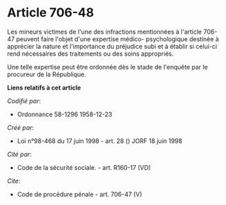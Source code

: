 # Article 706-48

Les mineurs victimes de l'une des infractions mentionnées à l'article 706-47 peuvent faire l'objet d'une expertise médico-
psychologique destinée à apprécier la nature et l'importance du préjudice subi et à établir si celui-ci rend nécessaires des
traitements ou des soins appropriés. 

Une telle expertise peut être ordonnée dès le stade de l'enquête par le procureur de la République.

**Liens relatifs à cet article**

_Codifié par_:

  - Ordonnance 58-1296 1958-12-23

_Créé par_:

  - Loi n°98-468 du 17 juin 1998 - art. 28 () JORF 18 juin 1998

_Cité par_:

  - Code de la sécurité sociale. - art. R160-17 (VD)

_Cite_:

  - Code de procédure pénale - art. 706-47 (V)
